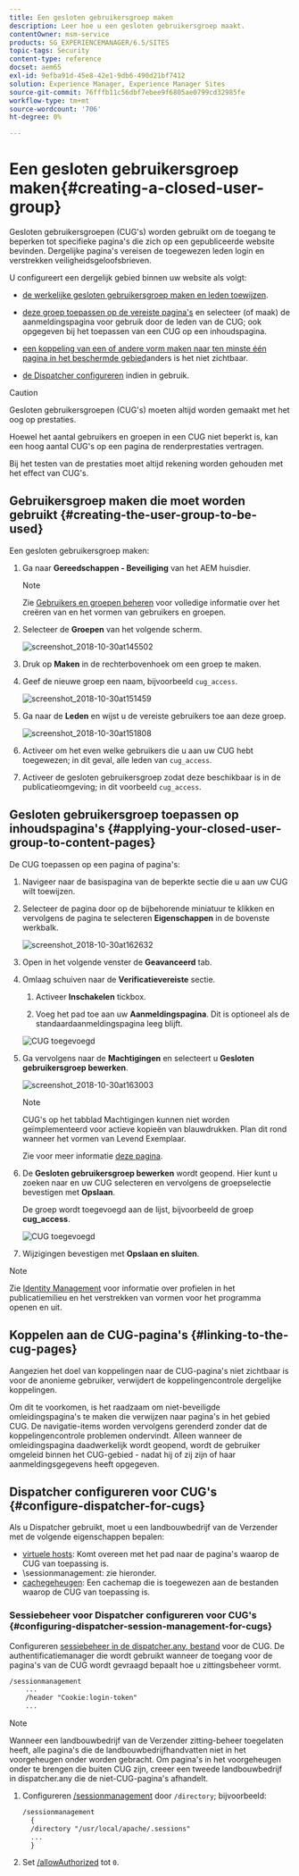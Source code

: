 ```yaml
---
title: Een gesloten gebruikersgroep maken
description: Leer hoe u een gesloten gebruikersgroep maakt.
contentOwner: msm-service
products: SG_EXPERIENCEMANAGER/6.5/SITES
topic-tags: Security
content-type: reference
docset: aem65
exl-id: 9efba91d-45e8-42e1-9db6-490d21bf7412
solution: Experience Manager, Experience Manager Sites
source-git-commit: 76fffb11c56dbf7ebee9f6805ae0799cd32985fe
workflow-type: tm+mt
source-wordcount: '706'
ht-degree: 0%

---
```


# Een gesloten gebruikersgroep maken{#creating-a-closed-user-group}

Gesloten gebruikersgroepen (CUG&#39;s) worden gebruikt om de toegang te beperken tot specifieke pagina&#39;s die zich op een gepubliceerde website bevinden. Dergelijke pagina&#39;s vereisen de toegewezen leden login en verstrekken veiligheidsgeloofsbrieven.

U configureert een dergelijk gebied binnen uw website als volgt:

* [de werkelijke gesloten gebruikersgroep maken en leden toewijzen](#creating-the-user-group-to-be-used).

* [deze groep toepassen op de vereiste pagina&#39;s](#applying-your-closed-user-group-to-content-pages) en selecteer (of maak) de aanmeldingspagina voor gebruik door de leden van de CUG; ook opgegeven bij het toepassen van een CUG op een inhoudspagina.

* [een koppeling van een of andere vorm maken naar ten minste één pagina in het beschermde gebied](#linking-to-the-cug-pages)anders is het niet zichtbaar.

* [de Dispatcher configureren](#configure-dispatcher-for-cugs) indien in gebruik.

>[!CAUTION]
>
>Gesloten gebruikersgroepen (CUG&#39;s) moeten altijd worden gemaakt met het oog op prestaties.
>
>Hoewel het aantal gebruikers en groepen in een CUG niet beperkt is, kan een hoog aantal CUG&#39;s op een pagina de renderprestaties vertragen.
>
>Bij het testen van de prestaties moet altijd rekening worden gehouden met het effect van CUG&#39;s.

## Gebruikersgroep maken die moet worden gebruikt {#creating-the-user-group-to-be-used}

Een gesloten gebruikersgroep maken:

1. Ga naar **Gereedschappen - Beveiliging** van het AEM huisdier.

   >[!NOTE]
   >
   >Zie [Gebruikers en groepen beheren](/help/sites-administering/security.md#managing-users-and-groups) voor volledige informatie over het creëren van en het vormen van gebruikers en groepen.

1. Selecteer de **Groepen** van het volgende scherm.

   ![screenshot_2018-10-30at145502](assets/screenshot_2018-10-30at145502.png)

1. Druk op **Maken** in de rechterbovenhoek om een groep te maken.
1. Geef de nieuwe groep een naam, bijvoorbeeld `cug_access`.

   ![screenshot_2018-10-30at151459](assets/screenshot_2018-10-30at151459.png)

1. Ga naar de **Leden** en wijst u de vereiste gebruikers toe aan deze groep.

   ![screenshot_2018-10-30at151808](assets/screenshot_2018-10-30at151808.png)

1. Activeer om het even welke gebruikers die u aan uw CUG hebt toegewezen; in dit geval, alle leden van `cug_access`.
1. Activeer de gesloten gebruikersgroep zodat deze beschikbaar is in de publicatieomgeving; in dit voorbeeld `cug_access`.

## Gesloten gebruikersgroep toepassen op inhoudspagina&#39;s {#applying-your-closed-user-group-to-content-pages}

De CUG toepassen op een pagina of pagina&#39;s:

1. Navigeer naar de basispagina van de beperkte sectie die u aan uw CUG wilt toewijzen.
1. Selecteer de pagina door op de bijbehorende miniatuur te klikken en vervolgens de pagina te selecteren **Eigenschappen** in de bovenste werkbalk.

   ![screenshot_2018-10-30at162632](assets/screenshot_2018-10-30at162632.png)

1. Open in het volgende venster de **Geavanceerd** tab.

1. Omlaag schuiven naar de **Verificatievereiste** sectie.

   1. Activeer **Inschakelen** tickbox.

   1. Voeg het pad toe aan uw **Aanmeldingspagina**.
Dit is optioneel als de standaardaanmeldingspagina leeg blijft.

   ![CUG toegevoegd](assets/cug-authentication-requirement.png)

1. Ga vervolgens naar de **Machtigingen** en selecteert u **Gesloten gebruikersgroep bewerken**.

   ![screenshot_2018-10-30at163003](assets/screenshot_2018-10-30at163003.png)

   >[!NOTE]
   >
   >CUG&#39;s op het tabblad Machtigingen kunnen niet worden geïmplementeerd voor actieve kopieën van blauwdrukken. Plan dit rond wanneer het vormen van Levend Exemplaar.
   >
   >Zie voor meer informatie [deze pagina](closed-user-groups.md#aem-livecopy).

1. De **Gesloten gebruikersgroep bewerken** wordt geopend. Hier kunt u zoeken naar en uw CUG selecteren en vervolgens de groepselectie bevestigen met **Opslaan**.

   De groep wordt toegevoegd aan de lijst, bijvoorbeeld de groep **cug_access**.

   ![CUG toegevoegd](assets/cug-added.png)

1. Wijzigingen bevestigen met **Opslaan en sluiten**.

>[!NOTE]
>
>Zie [Identity Management](/help/sites-administering/identity-management.md) voor informatie over profielen in het publicatiemilieu en het verstrekken van vormen voor het programma openen en uit.

## Koppelen aan de CUG-pagina&#39;s {#linking-to-the-cug-pages}

Aangezien het doel van koppelingen naar de CUG-pagina&#39;s niet zichtbaar is voor de anonieme gebruiker, verwijdert de koppelingencontrole dergelijke koppelingen.

Om dit te voorkomen, is het raadzaam om niet-beveiligde omleidingspagina&#39;s te maken die verwijzen naar pagina&#39;s in het gebied CUG. De navigatie-items worden vervolgens gerenderd zonder dat de koppelingencontrole problemen ondervindt. Alleen wanneer de omleidingspagina daadwerkelijk wordt geopend, wordt de gebruiker omgeleid binnen het CUG-gebied - nadat hij of zij zijn of haar aanmeldingsgegevens heeft opgegeven.

## Dispatcher configureren voor CUG&#39;s {#configure-dispatcher-for-cugs}

Als u Dispatcher gebruikt, moet u een landbouwbedrijf van de Verzender met de volgende eigenschappen bepalen:

* [virtuele hosts](https://experienceleague.adobe.com/docs/experience-manager-dispatcher/using/configuring/dispatcher-configuration.html#identifying-virtual-hosts-virtualhosts): Komt overeen met het pad naar de pagina&#39;s waarop de CUG van toepassing is.
* \sessionmanagement: zie hieronder.
* [cachegeheugen](https://experienceleague.adobe.com/docs/experience-manager-dispatcher/using/configuring/dispatcher-configuration.html#configuring-the-dispatcher-cache-cache): Een cachemap die is toegewezen aan de bestanden waarop de CUG van toepassing is.

### Sessiebeheer voor Dispatcher configureren voor CUG&#39;s {#configuring-dispatcher-session-management-for-cugs}

Configureren [sessiebeheer in de dispatcher.any, bestand](https://experienceleague.adobe.com/docs/experience-manager-dispatcher/using/configuring/dispatcher-configuration.html#enabling-secure-sessions-sessionmanagement) voor de CUG. De authentificatiemanager die wordt gebruikt wanneer de toegang voor de pagina&#39;s van de CUG wordt gevraagd bepaalt hoe u zittingsbeheer vormt.

```xml
/sessionmanagement
    ...
    /header "Cookie:login-token"
    ...
```

>[!NOTE]
>
>Wanneer een landbouwbedrijf van de Verzender zitting-beheer toegelaten heeft, alle pagina&#39;s die de landbouwbedrijfhandvatten niet in het voorgeheugen onder worden gebracht. Om pagina&#39;s in het voorgeheugen onder te brengen die buiten CUG zijn, creeer een tweede landbouwbedrijf in dispatcher.any
>die de niet-CUG-pagina&#39;s afhandelt.

1. Configureren [/sessionmanagement](https://experienceleague.adobe.com/docs/experience-manager-dispatcher/using/configuring/dispatcher-configuration.html#enabling-secure-sessions-sessionmanagement) door `/directory`; bijvoorbeeld:

   ```xml
   /sessionmanagement
     {
     /directory "/usr/local/apache/.sessions"
     ...
     }
   ```

1. Set [/allowAuthorized](https://experienceleague.adobe.com/docs/experience-manager-dispatcher/using/configuring/dispatcher-configuration.html#caching-when-authentication-is-used) tot `0`.
